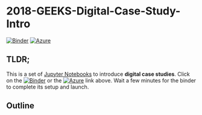 # 2018-GEEKS-Digital-Case-Study-Intro

[![Binder](https://beta.mybinder.org/badge.svg)](https://beta.mybinder.org/v2/gh/PHI-Case-Studies/2018-GEEKS-Digital-Case-Study-Intro/master) [![Azure](https://img.shields.io/badge/launch-azurenb-blue.svg)](https://notebooks.azure.com/import/gh/PHI-Case-Studies/2018-GEEKS-Digital-Case-Study-Intro)

## TLDR;
This is a set of [Jupyter Notebooks](https://jupyter.org/) to introduce **digital case studies**. Click on the [![Binder](https://beta.mybinder.org/badge.svg)](https://beta.mybinder.org/v2/gh/PHI-Case-Studies/2018-GEEKS-Digital-Case-Study-Intro/master) or the [![Azure](https://img.shields.io/badge/launch-azurenb-blue.svg)](https://notebooks.azure.com/import/gh/PHI-Case-Studies/2018-GEEKS-Digital-Case-Study-Intro) link above. Wait a few minutes for the binder to complete its setup and launch.

## Outline
